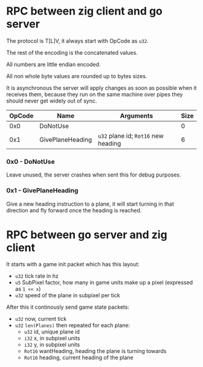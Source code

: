 # RPC between zig client and go server

The protocol is T\[L\]V, it always start with OpCode as `u32`.

The rest of the encoding is the concatenated values.

All numbers are little endian encoded.

All non whole byte values are rounded up to bytes sizes.

It is asynchronous the server will apply changes as soon as possible when it receives them, because they run on the same machine over pipes they should never get widely out of sync.

| OpCode | Name             | Arguments                           | Size |
|--------|------------------|-------------------------------------|------|
| 0x0    | DoNotUse         |                                     | 0    |
| 0x1    | GivePlaneHeading | `u32` plane id; `Rot16` new heading | 6    |

### 0x0 - DoNotUse

Leave unused, the server crashes when sent this for debug purposes.

### 0x1 - GivePlaneHeading

Give a new heading instruction to a plane, it will start turning in that direction and fly forward once the heading is reached.

# RPC between go server and zig client

It starts with a game init packet which has this layout:
- `u32` tick rate in hz
- `u5` SubPixel factor, how many in game units make up a pixel (expressed as `1 << x`)
- `u32` speed of the plane in subpixel per tick

After this it continously send game state packets:

- `u32` now, current tick
- `u32` `len(Planes)` then repeated for each plane:
  - `u32` id, unique plane id
  - `i32` x, in subpixel units
  - `i32` y, in subpixel units
  - `Rot16` wantHeading, heading the plane is turning towards
  - `Rot16` heading, current heading of the plane